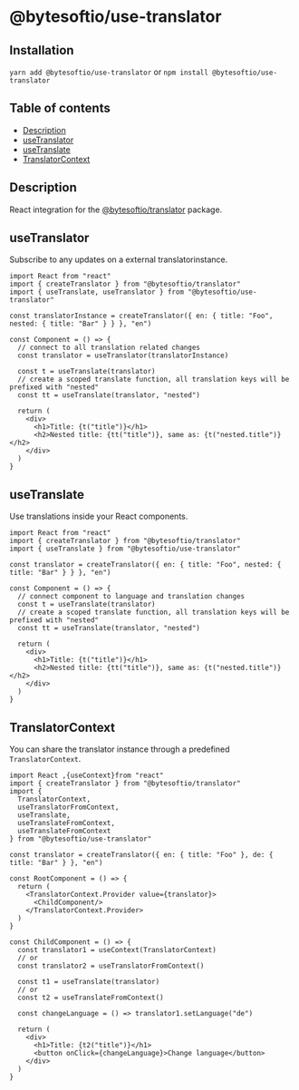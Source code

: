 # @bytesoftio/use-translator

## Installation

`yarn add @bytesoftio/use-translator` or `npm install @bytesoftio/use-translator`

## Table of contents

<!-- START doctoc generated TOC please keep comment here to allow auto update -->
<!-- DON'T EDIT THIS SECTION, INSTEAD RE-RUN doctoc TO UPDATE -->


- [Description](#description)
- [useTranslator](#usetranslator)
- [useTranslate](#usetranslate)
- [TranslatorContext](#translatorcontext)

<!-- END doctoc generated TOC please keep comment here to allow auto update -->

## Description

React integration for the [@bytesoftio/translator](https://github.com/bytesoftio/translator) package.

## useTranslator

Subscribe to any updates on a external translatorinstance.

```tsx
import React from "react"
import { createTranslator } from "@bytesoftio/translator"
import { useTranslate, useTranslator } from "@bytesoftio/use-translator"

const translatorInstance = createTranslator({ en: { title: "Foo", nested: { title: "Bar" } } }, "en")

const Component = () => {
  // connect to all translation related changes
  const translator = useTranslator(translatorInstance)

  const t = useTranslate(translator)
  // create a scoped translate function, all translation keys will be prefixed with "nested"
  const tt = useTranslate(translator, "nested")

  return (
    <div>
      <h1>Title: {t("title")}</h1>
      <h2>Nested title: {tt("title")}, same as: {t("nested.title")}</h2>
    </div>
  )
}
```

## useTranslate

Use translations inside your React components.

```tsx
import React from "react"
import { createTranslator } from "@bytesoftio/translator"
import { useTranslate } from "@bytesoftio/use-translator"

const translator = createTranslator({ en: { title: "Foo", nested: { title: "Bar" } } }, "en")

const Component = () => {
  // connect component to language and translation changes
  const t = useTranslate(translator)
  // create a scoped translate function, all translation keys will be prefixed with "nested"
  const tt = useTranslate(translator, "nested")

  return (
    <div>
      <h1>Title: {t("title")}</h1>
      <h2>Nested title: {tt("title")}, same as: {t("nested.title")}</h2>
    </div>
  )
}
```

## TranslatorContext

You can share the translator instance through a predefined `TranslatorContext`.

```tsx
import React ,{useContext}from "react"
import { createTranslator } from "@bytesoftio/translator"
import { 
  TranslatorContext, 
  useTranslatorFromContext,
  useTranslate, 
  useTranslateFromContext, 
  useTranslateFromContext 
} from "@bytesoftio/use-translator"

const translator = createTranslator({ en: { title: "Foo" }, de: { title: "Bar" } }, "en")

const RootComponent = () => {
  return (
    <TranslatorContext.Provider value={translator}>
      <ChildComponent/>
    </TranslatorContext.Provider>
  )
}

const ChildComponent = () => {
  const translator1 = useContext(TranslatorContext)
  // or
  const translator2 = useTranslatorFromContext()
  
  const t1 = useTranslate(translator)
  // or
  const t2 = useTranslateFromContext()

  const changeLanguage = () => translator1.setLanguage("de")

  return (
    <div>
      <h1>Title: {t2("title")}</h1>
      <button onClick={changeLanguage}>Change language</button>
    </div>
  )
}
```
